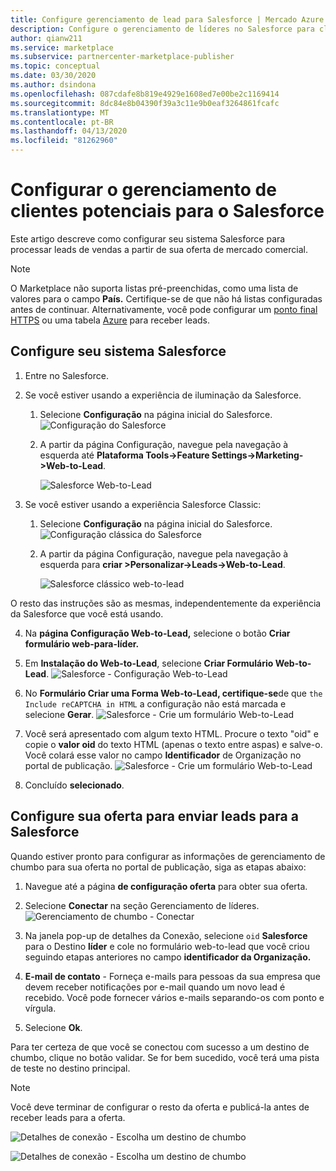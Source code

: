 ```yaml
---
title: Configure gerenciamento de lead para Salesforce | Mercado Azure
description: Configure o gerenciamento de líderes no Salesforce para clientes do Azure Marketplace.
author: qianw211
ms.service: marketplace
ms.subservice: partnercenter-marketplace-publisher
ms.topic: conceptual
ms.date: 03/30/2020
ms.author: dsindona
ms.openlocfilehash: 087cdafe8b819e4929e1608ed7e00be2c1169414
ms.sourcegitcommit: 8dc84e8b04390f39a3c11e9b0eaf3264861fcafc
ms.translationtype: MT
ms.contentlocale: pt-BR
ms.lasthandoff: 04/13/2020
ms.locfileid: "81262960"
---
```

# <a name="configure-lead-management-for-salesforce"></a>Configurar o gerenciamento de clientes potenciais para o Salesforce

Este artigo descreve como configurar seu sistema Salesforce para processar leads de vendas a partir de sua oferta de mercado comercial.

> [!Note]
> O Marketplace não suporta listas pré-preenchidas, como uma lista de valores para o campo **País.** Certifique-se de que não há listas configuradas antes de continuar. Alternativamente, você pode configurar um [ponto final HTTPS](./commercial-marketplace-lead-management-instructions-https.md) ou uma tabela [Azure](./commercial-marketplace-lead-management-instructions-azure-table.md) para receber leads.

## <a name="set-up-your-salesforce-system"></a>Configure seu sistema Salesforce

1. Entre no Salesforce.
2. Se você estiver usando a experiência de iluminação da Salesforce.
    1. Selecione **Configuração** na página inicial do Salesforce.
    ![Configuração do Salesforce](./media/commercial-marketplace-lead-management-instructions-salesforce/salesforce-1.png)

    1. A partir da página Configuração, navegue pela navegação à esquerda até **Plataforma Tools->Feature Settings->Marketing->Web-to-Lead**.

        ![Salesforce Web-to-Lead](./media/commercial-marketplace-lead-management-instructions-salesforce/salesforce-2.png)

3. Se você estiver usando a experiência Salesforce Classic:
    1. Selecione **Configuração** na página inicial do Salesforce.
    ![Configuração clássica do Salesforce](./media/commercial-marketplace-lead-management-instructions-salesforce/salesforce-classic-setup.png)

    1. A partir da página Configuração, navegue pela navegação à esquerda para **criar >Personalizar->Leads->Web-to-Lead**.

        ![Salesforce clássico web-to-lead](./media/commercial-marketplace-lead-management-instructions-salesforce/salesforce-classic-web-to-lead.png)

O resto das instruções são as mesmas, independentemente da experiência da Salesforce que você está usando.

4. Na **página Configuração Web-to-Lead,** selecione o botão **Criar formulário web-para-líder.**
5. Em **Instalação do Web-to-Lead**, selecione **Criar Formulário Web-to-Lead**.
    ![Salesforce - Configuração Web-to-Lead](./media/commercial-marketplace-lead-management-instructions-salesforce/salesforce-3.png)

6. No **Formulário Criar uma Forma Web-to-Lead, certifique-se**de que `the Include reCAPTCHA in HTML` a configuração não está marcada e selecione **Gerar**. 
    ![Salesforce - Crie um formulário Web-to-Lead](./media/commercial-marketplace-lead-management-instructions-salesforce/salesforce-4.png)

7. Você será apresentado com algum texto HTML. Procure o texto "oid" e copie o **valor oid** do texto HTML (apenas o texto entre aspas) e salve-o. Você colará esse valor no campo **Identificador** de Organização no portal de publicação.
    ![Salesforce - Crie um formulário Web-to-Lead](./media/commercial-marketplace-lead-management-instructions-salesforce/salesforce-5.png)

8. Concluído **selecionado**.

## <a name="configure-your-offer-to-send-leads-to-salesforce"></a>Configure sua oferta para enviar leads para a Salesforce

Quando estiver pronto para configurar as informações de gerenciamento de chumbo para sua oferta no portal de publicação, siga as etapas abaixo:

1. Navegue até a página **de configuração oferta** para obter sua oferta.
1. Selecione **Conectar** na seção Gerenciamento de líderes.
    ![Gerenciamento de chumbo - Conectar](./media/commercial-marketplace-lead-management-instructions-salesforce/lead-management-connect.png)

1. Na janela pop-up de detalhes da Conexão, selecione `oid` **Salesforce** para o Destino **líder** e cole no formulário web-to-lead que você criou seguindo etapas anteriores no campo **identificador da Organização.**

1. **E-mail de contato** - Forneça e-mails para pessoas da sua empresa que devem receber notificações por e-mail quando um novo lead é recebido. Você pode fornecer vários e-mails separando-os com ponto e vírgula.

1. Selecione **Ok**.

Para ter certeza de que você se conectou com sucesso a um destino de chumbo, clique no botão validar. Se for bem sucedido, você terá uma pista de teste no destino principal.

>[!Note]
>Você deve terminar de configurar o resto da oferta e publicá-la antes de receber leads para a oferta.

![Detalhes de conexão - Escolha um destino de chumbo](./media/commercial-marketplace-lead-management-instructions-salesforce/choose-lead-destination.png)

![Detalhes de conexão - Escolha um destino de chumbo](./media/commercial-marketplace-lead-management-instructions-salesforce/salesforce-connection-details.png)
